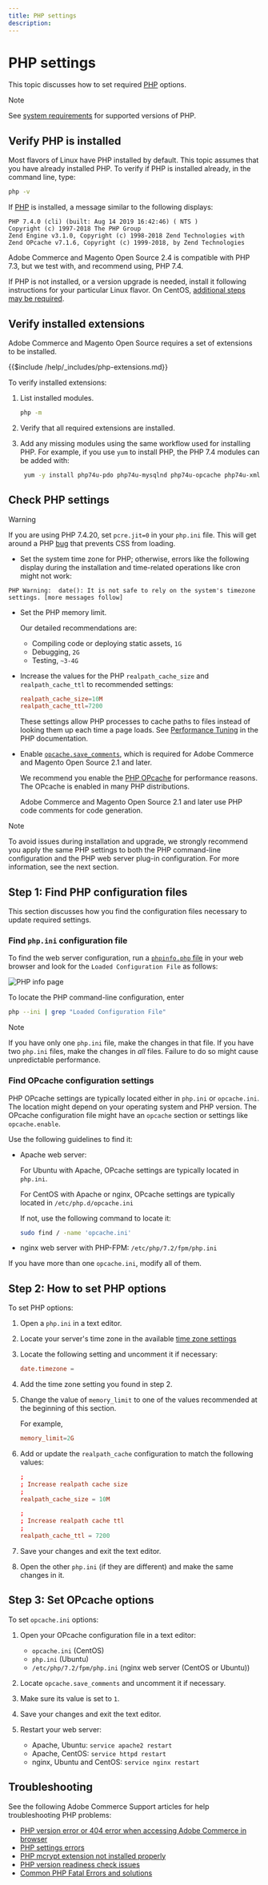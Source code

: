 ```yaml
---
title: PHP settings
description:
---
```


# PHP settings

This topic discusses how to set required [PHP](https://glossary.magento.com/php) options.

>[!NOTE]
>
>See [system requirements](../system-requirements.md) for supported versions of PHP.

## Verify PHP is installed

Most flavors of Linux have PHP installed by default.
This topic assumes that you have already installed PHP.
To verify if PHP is installed already, in the command line, type:

```bash
php -v
```

If [PHP](https://glossary.magento.com/php) is installed, a message similar to the following displays:

```terminal
PHP 7.4.0 (cli) (built: Aug 14 2019 16:42:46) ( NTS )
Copyright (c) 1997-2018 The PHP Group
Zend Engine v3.1.0, Copyright (c) 1998-2018 Zend Technologies with Zend OPcache v7.1.6, Copyright (c) 1999-2018, by Zend Technologies
```

Adobe Commerce and Magento Open Source 2.4 is compatible with PHP 7.3, but we test with, and recommend using, PHP 7.4.

If PHP is not installed, or a version upgrade is needed, install it following instructions for your particular Linux flavor.
On CentOS, [additional steps may be required][].

## Verify installed extensions

Adobe Commerce and Magento Open Source requires a set of extensions to be installed.

{{$include /help/_includes/php-extensions.md}}

To verify installed extensions:

1. List installed modules.

   ```bash
   php -m
   ```

1. Verify that all required extensions are installed.
1. Add any missing modules using the same workflow used for installing PHP. For example, if you use `yum` to install PHP, the PHP 7.4 modules can be added with:

   ```bash
    yum -y install php74u-pdo php74u-mysqlnd php74u-opcache php74u-xml php74u-gd php74u-devel php74u-mysql php74u-intl php74u-mbstring php74u-bcmath php74u-json php74u-iconv php74u-soap
   ```

## Check PHP settings

>[!WARNING]
>
>If you are using PHP 7.4.20, set `pcre.jit=0` in your `php.ini` file. This will get around a PHP [bug](https://bugs.php.net/bug.php?id=81101) that prevents CSS from loading.


-  Set the system time zone for PHP; otherwise, errors like the following display during the installation and time-related operations like cron might not work:

```terminal
PHP Warning:  date(): It is not safe to rely on the system's timezone settings. [more messages follow]
```

-  Set the PHP memory limit.

   Our detailed recommendations are:

    -  Compiling code or deploying static assets, `1G`
    -  Debugging, `2G`
    -  Testing, `~3-4G`

-  Increase the values for the PHP `realpath_cache_size` and `realpath_cache_ttl` to recommended settings:

   ```conf
   realpath_cache_size=10M
   realpath_cache_ttl=7200
   ```

   These settings allow PHP processes to cache paths to files instead of looking them up each time a page loads. See [Performance Tuning](https://www.php.net/manual/en/ini.core.php) in the PHP documentation.

-  Enable [`opcache.save_comments`](https://www.php.net/manual/en/opcache.configuration.php#ini.opcache.save-comments), which is required for Adobe Commerce and Magento Open Source 2.1 and later.

   We recommend you enable the [PHP OPcache](https://www.php.net/manual/en/book.opcache.php) for performance reasons. The OPcache is enabled in many PHP distributions.

   Adobe Commerce and Magento Open Source 2.1 and later use PHP code comments for code generation.

>[!NOTE]
>
>To avoid issues during installation and upgrade, we strongly recommend you apply the same PHP settings to both the PHP command-line configuration and the PHP web server plug-in configuration. For more information, see the next section.

## Step 1: Find PHP configuration files

This section discusses how you find the configuration files necessary to update required settings.

### Find `php.ini` configuration file

To find the web server configuration, run a [`phpinfo.php` file](optional-software.md#create-phpinfophp) in your web browser and look for the `Loaded Configuration File` as follows:

![PHP info page](../../assets/installation/config_phpini-webserver.png)

To locate the PHP command-line configuration, enter

```bash
php --ini | grep "Loaded Configuration File"
```

>[!NOTE]
>
>If you have only one `php.ini` file, make the changes in that file. If you have two `php.ini` files, make the changes in *all* files. Failure to do so might cause unpredictable performance.

### Find OPcache configuration settings

PHP OPcache settings are typically located either in `php.ini` or `opcache.ini`. The location might depend on your operating system and PHP version. The OPcache configuration file might have an `opcache` section or settings like `opcache.enable`.

Use the following guidelines to find it:

-  Apache web server:

   For Ubuntu with Apache, OPcache settings are typically located in `php.ini`.

   For CentOS with Apache or nginx, OPcache settings are typically located in `/etc/php.d/opcache.ini`

   If not, use the following command to locate it:

   ```bash
   sudo find / -name 'opcache.ini'
   ```

-  nginx web server with PHP-FPM: `/etc/php/7.2/fpm/php.ini`

If you have more than one `opcache.ini`, modify all of them.

## Step 2: How to set PHP options

To set PHP options:

1. Open a `php.ini` in a text editor.
1. Locate your server's time zone in the available [time zone settings](https://php.net/manual/en/timezones.php)
1. Locate the following setting and uncomment it if necessary:

   ```conf
   date.timezone =
   ```

1. Add the time zone setting you found in step 2.

1. Change the value of `memory_limit` to one of the values recommended at the beginning of this section.

   For example,

   ```conf
   memory_limit=2G
   ```

1. Add or update the `realpath_cache` configuration to match the following values:

   ```conf
   ;
   ; Increase realpath cache size
   ;
   realpath_cache_size = 10M

   ;
   ; Increase realpath cache ttl
   ;
   realpath_cache_ttl = 7200
   ```

1. Save your changes and exit the text editor.

1. Open the other `php.ini` (if they are different) and make the same changes in it.

## Step 3: Set OPcache options

To set `opcache.ini` options:

1. Open your OPcache configuration file in a text editor:

   -  `opcache.ini` (CentOS)
   -  `php.ini` (Ubuntu)
   -  `/etc/php/7.2/fpm/php.ini` (nginx web server (CentOS or Ubuntu))

1. Locate `opcache.save_comments` and uncomment it if necessary.
1. Make sure its value is set to `1`.
1. Save your changes and exit the text editor.
1. Restart your web server:

   -  Apache, Ubuntu: `service apache2 restart`
   -  Apache, CentOS: `service httpd restart`
   -  nginx, Ubuntu and CentOS: `service nginx restart`

## Troubleshooting

See the following Adobe Commerce Support articles for help troubleshooting PHP problems:

-  [PHP version error or 404 error when accessing Adobe Commerce in browser](https://support.magento.com/hc/en-us/articles/360033117152-PHP-version-error-or-404-error-when-accessing-Magento-in-browser)
-  [PHP settings errors](https://support.magento.com/hc/en-us/articles/360034599631-PHP-settings-errors)
-  [PHP mcrypt extension not installed properly](https://support.magento.com/hc/en-us/articles/360034280132-PHP-mcrypt-extension-not-installed-properly-)
-  [PHP version readiness check issues](https://support.magento.com/hc/en-us/articles/360033546411)
-  [Common PHP Fatal Errors and solutions](https://support.magento.com/hc/en-us/articles/360030568432)

<!-- Link Definitions -->

[additional steps may be required]: https://wiki.centos.org/HowTos/php7
